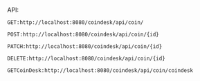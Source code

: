API:
    
    GET:http://localhost:8080/coindesk/api/coin/
  
    POST:http://localhost:8080/coindesk/api/coin/{id}
  
    PATCH:http://localhost:8080/coindesk/api/coin/{id}
  
    DELETE:http://localhost:8080/coindesk/api/coin/{id}
  
    GETCoinDesk:http://localhost:8080/coindesk/api/coin/coindesk
